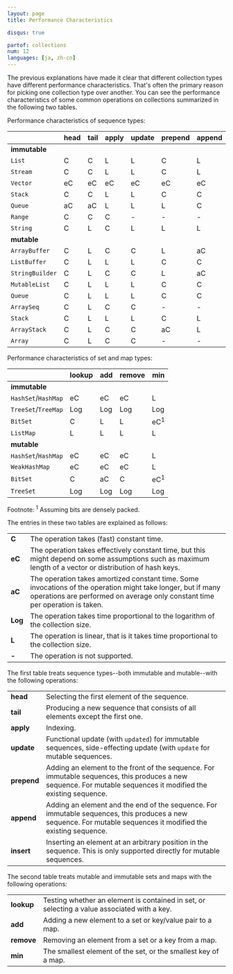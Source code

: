 ```yaml
---
layout: page
title: Performance Characteristics

disqus: true

partof: collections
num: 12
languages: [ja, zh-cn]
---
```


The previous explanations have made it clear that different collection types have different performance characteristics. That's often the primary reason for picking one collection type over another. You can see the performance characteristics of some common operations on collections summarized in the following two tables.

Performance characteristics of sequence types:

|               | head | tail | apply | update| prepend | append | insert |
| --------      | ---- | ---- | ----  | ----  | ----    | ----   | ----   |
| **immutable** |      |      |       |       |         |        |        |
| `List`        | C    | C    | L     | L     |  C      | L      |  -     |
| `Stream`      | C    | C    | L     | L     |  C      | L      |  -     |
| `Vector`      | eC   | eC   | eC    | eC    |  eC     | eC     |  -     |
| `Stack`       | C    | C    | L     | L     |  C      | C      |  L     |
| `Queue`       | aC   | aC   | L     | L     |  L      | C      |  -     |
| `Range`       | C    | C    | C     | -     |  -      | -      |  -     |
| `String`      | C    | L    | C     | L     |  L      | L      |  -     |
| **mutable**   |      |      |       |       |         |        |        |
| `ArrayBuffer` | C    | L    | C     | C     |  L      | aC     |  L     |
| `ListBuffer`  | C    | L    | L     | L     |  C      | C      |  L     |
|`StringBuilder`| C    | L    | C     | C     |  L      | aC     |  L     |
| `MutableList` | C    | L    | L     | L     |  C      | C      |  L     |
| `Queue`       | C    | L    | L     | L     |  C      | C      |  L     |
| `ArraySeq`    | C    | L    | C     | C     |  -      | -      |  -     |
| `Stack`       | C    | L    | L     | L     |  C      | L      |  L     |
| `ArrayStack`  | C    | L    | C     | C     |  aC     | L      |  L     |
| `Array`       | C    | L    | C     | C     |  -      | -      |  -     |

Performance characteristics of set and map types:

|                    | lookup | add | remove | min           |
| --------           | ----   | ---- | ----  | ----          |
| **immutable**      |        |      |       |               |
| `HashSet`/`HashMap`| eC     | eC   | eC    | L             |
| `TreeSet`/`TreeMap`| Log    | Log  | Log   | Log           |
| `BitSet`           | C      | L    | L     | eC<sup>1</sup>|
| `ListMap`          | L      | L    | L     | L             |
| **mutable**        |        |      |       |               |
| `HashSet`/`HashMap`| eC     | eC   | eC    | L             |
| `WeakHashMap`      | eC     | eC   | eC    | L             |
| `BitSet`           | C      | aC   | C     | eC<sup>1</sup>|
| `TreeSet`          | Log    | Log  | Log   | Log           |

Footnote: <sup>1</sup> Assuming bits are densely packed.

The entries in these two tables are explained as follows:

|     |                                           |
| --- | ----                                      |
| **C**   | The operation takes (fast) constant time. |
| **eC**  | The operation takes effectively constant time, but this might depend on some assumptions such as maximum length of a vector or distribution of hash keys.|
| **aC**  | The operation takes amortized constant time. Some invocations of the operation might take longer, but if many operations are performed on average only constant time per operation is taken. |
| **Log** | The operation takes time proportional to the logarithm of the collection size. |
| **L**   | The operation is linear, that is it takes time proportional to the collection size. |
| **-**   | The operation is not supported. |

The first table treats sequence types--both immutable and mutable--with the following operations:

|     |                                                     |
| --- | ----                                                |
| **head**   | Selecting the first element of the sequence. |
| **tail**   | Producing a new sequence that consists of all elements except the first one. |
| **apply**  | Indexing. |
| **update** | Functional update (with `updated`) for immutable sequences, side-effecting update (with `update` for mutable sequences. |
| **prepend**| Adding an element to the front of the sequence. For immutable sequences, this produces a new sequence. For mutable sequences it modified the existing sequence. |
| **append** | Adding an element and the end of the sequence. For immutable sequences, this produces a new sequence. For mutable sequences it modified the existing sequence. |
| **insert** | Inserting an element at an arbitrary position in the sequence. This is only supported directly for mutable sequences. |

The second table treats mutable and immutable sets and maps with the following operations:

|     |                                                     |
| --- | ----                                                |
| **lookup** | Testing whether an element is contained in set, or selecting a value associated with a key. |
| **add**    | Adding a new element to a set or key/value pair to a map. |
| **remove** | Removing an element from a set or a key from a map. |
| **min**    | The smallest element of the set, or the smallest key of a map. |


